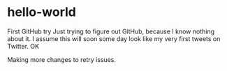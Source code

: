 # hello-world
First GitHub try
Just trying to figure out GitHub, because I know nothing about it.
I assume this will soon some day look like my very first tweets on Twitter.
OK

Making more changes to retry issues.
